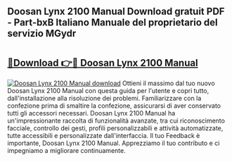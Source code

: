 ## Doosan Lynx 2100 Manual Download gratuit PDF - Part-bxB Italiano Manuale del proprietario del servizio MGydr

# <h2><a href="http://dfahi5o.blite.top/?on=Doosan+Lynx+2100+Manual">🔗Download 👉🔴 Doosan Lynx 2100 Manual</a></h2>

[![Doosan Lynx 2100 Manual download](https://i.imgur.com/lujVjoI.png)](http://dfahi5o.blite.top/?on=Doosan+Lynx+2100+Manual)
Ottieni il massimo dal tuo nuovo Doosan Lynx 2100 Manual con questa guida per l'utente e copri tutto, dall'installazione alla risoluzione dei problemi. Familiarizzare con la confezione prima di smaltire la confezione, assicurarsi di aver conservato tutti gli accessori necessari. Doosan Lynx 2100 Manual ha un'impressionante raccolta di funzionalità avanzate, tra cui riconoscimento facciale, controllo dei gesti, profili personalizzabili e attività automatizzate, tutte accessibili e personalizzate dall'interfaccia. Il tuo Feedback è importante, Doosan Lynx 2100 Manual. Apprezziamo il tuo contributo e ci impegniamo a migliorare continuamente.

